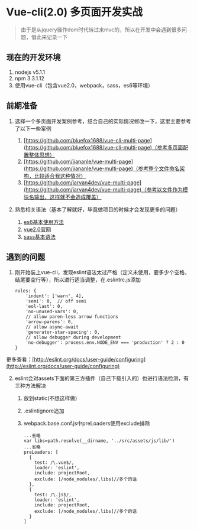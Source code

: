# Vue-cli(2.0) 多页面开发实战

> 由于是从jquery操作dom时代转过来mvc的，所以在开发中会遇到很多问题，借此来记录一下

## 现在的开发环境  ##

1. nodejs v5.1.1 
2. npm 3.3.1.12
3. 使用vue-cli（包含vue2.0，webpack，sass，es6等环境）

## 前期准备 ##

1. 选择一个多页面开发案例参考，结合自己的实际情况修改一下，这里主要参考了以下一些案例
	1. [https://github.com/bluefox1688/vue-cli-multi-page](https://github.com/bluefox1688/vue-cli-multi-page)（参考多页面配置整体思想）
	2. [https://github.com/jiananle/vue-multi-page](https://github.com/jiananle/vue-multi-page)（参考整个文件命名架构，比较适合我这种情况）
	3. [https://github.com/jarvan4dev/vue-multi-page](https://github.com/jarvan4dev/vue-multi-page)（参考以文件作为模块名输出，这样就不会造成覆盖）
	
2. 熟悉相关语法（基本了解就好，毕竟做项目的时候才会发现更多的问题）
	1. [es6基本使用方法](http://es6.ruanyifeng.com/)
	2. [vue2.0官网](https://cn.vuejs.org/v2/guide/)
	3. [sass基本语法](http://www.w3cplus.com/sassguide/)

## 遇到的问题 ##

1. 刚开始装上vue-cli，发现eslint语法太过严格（定义未使用，要多少个空格，结尾要空行等），所以进行适当调整，在.eslintrc.js添加
	```
	rules: {
	    'indent': ['warn', 4],
	    'semi': 0,  // off semi
	    'eol-last': 0,
	    'no-unused-vars': 0,
	    // allow paren-less arrow functions
	    'arrow-parens': 0,
	    // allow async-await
	    'generator-star-spacing': 0,
	    // allow debugger during development
	    'no-debugger': process.env.NODE_ENV === 'production' ? 2 : 0
	}
	```
更多查看：[http://eslint.org/docs/user-guide/configuring](http://eslint.org/docs/user-guide/configuring)

2.  eslint会对assets下面的第三方插件（自己下载引入的）也进行语法检测，有三种方法解决
	1.  放到static(不想这样做)
	2.  .eslintignore追加
	3.  webpack.base.conf.js中preLoaders使用exclude排除
		
		```
		...省略
		var libs=path.resolve(__dirname, '../src/assets/js/lib/')
		...省略
		preLoaders: [
		  {
		    test: /\.vue$/,
		    loader: 'eslint',
		    include: projectRoot,
		    exclude: [/node_modules/,libs]//多个的话
		  },
		  {
		    test: /\.js$/,
		    loader: 'eslint',
		    include: projectRoot,
		    exclude: [/node_modules/,libs]//多个的话
		  }
		]
		```